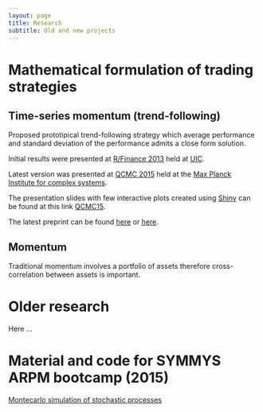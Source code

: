 ```yaml
---
layout: page
title: Research
subtitle: Old and new projects
---
```


# Mathematical formulation of trading strategies

## Time-series momentum (trend-following)

Proposed prototipical trend-following strategy which average performance and standard deviation of the performance admits a close form solution. 

Initial results were presented at [R/Finance 2013](http://www.rinfinance.com/RinFinance2013/agenda/) held at [UIC](http://business.uic.edu/recruiterscompanies/icfd). 

Latest version was presented at [QCMC 2015](http://www.mpipks-dresden.mpg.de/~qcmc15/) held at the [Max Planck Institute for complex systems](http://www.mpipks-dresden.mpg.de/index_en.html). 

The presentation slides with few interactive plots created using [Shiny](http://shiny.rstudio.com/) can be found at this link [QCMC15](http://52.24.173.190:3838/QCMC15).

The latest preprint can be found [here](http://arxiv.org/abs/1402.3030) or [here](http://papers.ssrn.com/sol3/papers.cfm?abstract_id=2396099).

## Momentum

Traditional momentum involves a portfolio of assets therefore cross-correlation between assets is important. 

# Older research 

Here ...

# Material and code for SYMMYS ARPM bootcamp (2015)

[Montecarlo simulation of stochastic processes](http://52.24.173.190:3838/probProcesses/)



